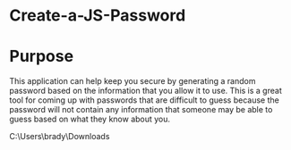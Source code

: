 # Create-a-JS-Password

# Purpose
This application can help keep you secure by generating a random password based on the information that you allow it to use. This is a great tool for coming up with passwords that are difficult to guess because the password will not contain any information that someone may be able to guess based on what they know about you. 

C:\Users\brady\Downloads